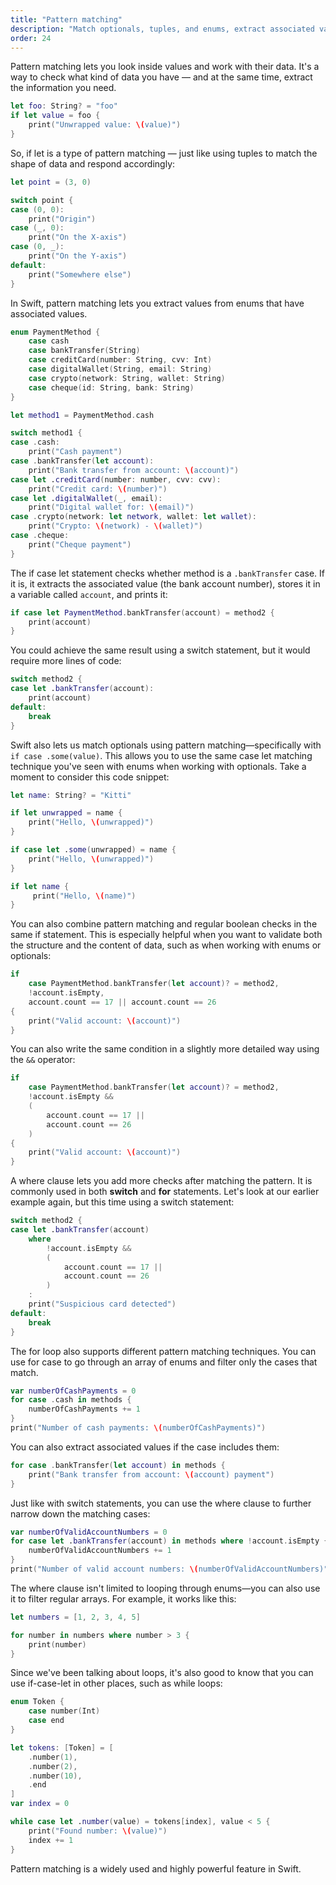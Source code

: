 ```yaml
---
title: "Pattern matching"
description: "Match optionals, tuples, and enums, extract associated values, use if case let, where clauses, and loop filtering."
order: 24
---
```



Pattern matching lets you look inside values and work with their data. It's a way to check what kind of data you have — and at the same time, extract the information you need.

```swift
let foo: String? = "foo"
if let value = foo {
    print("Unwrapped value: \(value)")
}
```

So, if let is a type of pattern matching — just like using tuples to match the shape of data and respond accordingly:

```swift
let point = (3, 0)

switch point {
case (0, 0):
    print("Origin")
case (_, 0):
    print("On the X-axis")
case (0, _):
    print("On the Y-axis")
default:
    print("Somewhere else")
}
```

In Swift, pattern matching lets you extract values from enums that have associated values.

```swift
enum PaymentMethod {
    case cash
    case bankTransfer(String)                      
    case creditCard(number: String, cvv: Int)      
    case digitalWallet(String, email: String)      
    case crypto(network: String, wallet: String)   
    case cheque(id: String, bank: String)        
}

let method1 = PaymentMethod.cash

switch method1 {
case .cash: 
    print("Cash payment")
case .bankTransfer(let account): 
    print("Bank transfer from account: \(account)")
case let .creditCard(number: number, cvv: cvv): 
    print("Credit card: \(number)")
case let .digitalWallet(_, email):
    print("Digital wallet for: \(email)")
case .crypto(network: let network, wallet: let wallet): 
    print("Crypto: \(network) - \(wallet)")
case .cheque: 
    print("Cheque payment")
}
```

The if case let statement checks whether method is a `.bankTransfer` case. If it is, it extracts the associated value (the bank account number), stores it in a variable called `account`, and prints it:

```swift
if case let PaymentMethod.bankTransfer(account) = method2 {
    print(account)
}
```

You could achieve the same result using a switch statement, but it would require more lines of code:

```swift
switch method2 {
case let .bankTransfer(account):
    print(account)
default:
    break
}
```

Swift also lets us match optionals using pattern matching—specifically with `if case .some(value)`. This allows you to use the same case let matching technique you've seen with enums when working with optionals. Take a moment to consider this code snippet:

```swift
let name: String? = "Kitti"

if let unwrapped = name {
    print("Hello, \(unwrapped)")
}

if case let .some(unwrapped) = name {
    print("Hello, \(unwrapped)")
}

if let name {
     print("Hello, \(name)")
}
```

You can also combine pattern matching and regular boolean checks in the same if statement. This is especially helpful when you want to validate both the structure and the content of data, such as when working with enums or optionals:

```swift
if
    case PaymentMethod.bankTransfer(let account)? = method2,
    !account.isEmpty, 
    account.count == 17 || account.count == 26
{
    print("Valid account: \(account)")
}
```

You can also write the same condition in a slightly more detailed way using the `&&` operator:

```swift
if
    case PaymentMethod.bankTransfer(let account)? = method2,
    !account.isEmpty &&
    (
        account.count == 17 || 
        account.count == 26
    )
{
    print("Valid account: \(account)")
}
```

A where clause lets you add more checks after matching the pattern. It is commonly used in both **switch** and **for** statements. Let's look at our earlier example again, but this time using a switch statement:

```swift
switch method2 {
case let .bankTransfer(account)
    where
        !account.isEmpty &&
        (
            account.count == 17 ||
            account.count == 26
        )
    :
    print("Suspicious card detected")
default:
    break
}
```

The for loop also supports different pattern matching techniques. You can use for case to go through an array of enums and filter only the cases that match.

```swift
var numberOfCashPayments = 0
for case .cash in methods {
    numberOfCashPayments += 1
}
print("Number of cash payments: \(numberOfCashPayments)")
```

You can also extract associated values if the case includes them:

```swift
for case .bankTransfer(let account) in methods {
    print("Bank transfer from account: \(account) payment")
}
```

Just like with switch statements, you can use the where clause to further narrow down the matching cases:

```swift
var numberOfValidAccountNumbers = 0
for case let .bankTransfer(account) in methods where !account.isEmpty {
    numberOfValidAccountNumbers += 1
}
print("Number of valid account numbers: \(numberOfValidAccountNumbers)")
```

The where clause isn't limited to looping through enums—you can also use it to filter regular arrays. For example, it works like this:

```swift
let numbers = [1, 2, 3, 4, 5]

for number in numbers where number > 3 {
    print(number)
}
```

Since we've been talking about loops, it's also good to know that you can use if-case-let in other places, such as while loops:

```swift
enum Token {
    case number(Int)
    case end
}

let tokens: [Token] = [
    .number(1), 
    .number(2), 
    .number(10), 
    .end
]
var index = 0

while case let .number(value) = tokens[index], value < 5 {
    print("Found number: \(value)")
    index += 1
}
```

Pattern matching is a widely used and highly powerful feature in Swift.

